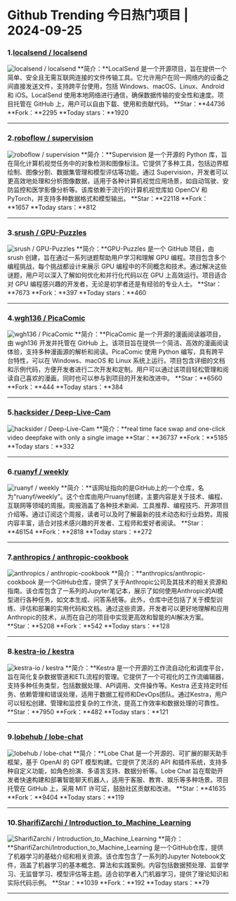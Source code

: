 # Github Trending 今日热门项目 | 2024-09-25
### 1.[localsend / localsend](https://github.com/localsend/localsend)

![localsend / localsend](https://repository-images.githubusercontent.com/578822531/6c3c4f46-0ab9-4737-9afe-7fa7f2f929d7)
**简介：**LocalSend 是一个开源项目，旨在提供一个简单、安全且无需互联网连接的文件传输工具。它允许用户在同一网络内的设备之间直接发送文件，支持跨平台使用，包括 Windows、macOS、Linux、Android 和 iOS。LocalSend 使用本地网络进行通信，确保数据传输的安全性和速度。项目托管在 GitHub 上，用户可以自由下载、使用和贡献代码。
**Star：**44736
**Fork：**2295
**Today stars：**1920

---

### 2.[roboflow / supervision](https://github.com/roboflow/supervision)

![roboflow / supervision](https://opengraph.githubassets.com/6a1856d6762a8028a667821ba6b72741058e5be9b3a43e69eb44c7a1b93f565d/roboflow/supervision)
**简介：**Supervision 是一个开源的 Python 库，旨在简化计算机视觉任务中的对象检测和图像标注。它提供了多种工具，包括边界框绘制、图像分割、数据集管理和模型评估等功能。通过 Supervision，开发者可以更高效地处理和分析图像数据，适用于各种计算机视觉应用场景，如自动驾驶、安防监控和医学影像分析等。该库依赖于流行的计算机视觉库如 OpenCV 和 PyTorch，并支持多种数据格式和模型输出。
**Star：**22118
**Fork：**1657
**Today stars：**812

---

### 3.[srush / GPU-Puzzles](https://github.com/srush/GPU-Puzzles)

![srush / GPU-Puzzles](https://opengraph.githubassets.com/be15a46f8f34f9d85d4b8404eee56122904f085f0c12c3707d6096522b59d26d/srush/GPU-Puzzles)
**简介：**GPU-Puzzles 是一个 GitHub 项目，由 srush 创建，旨在通过一系列谜题帮助用户学习和理解 GPU 编程。项目包含多个编程挑战，每个挑战都设计来展示 GPU 编程中的不同概念和技术。通过解决这些谜题，用户可以深入了解如何优化和并行化代码以在 GPU 上高效运行。项目适合对 GPU 编程感兴趣的开发者，无论是初学者还是有经验的专业人士。
**Star：**7673
**Fork：**397
**Today stars：**460

---

### 4.[wgh136 / PicaComic](https://github.com/wgh136/PicaComic)

![wgh136 / PicaComic](https://opengraph.githubassets.com/770ec0ce2c0b218b86a1f7ab2cdf78c3ee936b3753ec73d5fa7a0dde4087bcf2/wgh136/PicaComic)
**简介：**PicaComic 是一个开源的漫画阅读器项目，由 wgh136 开发并托管在 GitHub 上。该项目旨在提供一个简洁、高效的漫画阅读体验，支持多种漫画源的解析和阅读。PicaComic 使用 Python 编写，具有跨平台特性，可以在 Windows、macOS 和 Linux 系统上运行。项目包含详细的文档和示例代码，方便开发者进行二次开发和定制。用户可以通过该项目轻松管理和阅读自己喜欢的漫画，同时也可以参与到项目的开发和改进中。
**Star：**6560
**Fork：**444
**Today stars：**384

---

### 5.[hacksider / Deep-Live-Cam](https://github.com/hacksider/Deep-Live-Cam)

![hacksider / Deep-Live-Cam](https://opengraph.githubassets.com/acb0d91345be69f3b95734ce243cf0812a3501da85313c01c87acf34e9b7f2d9/hacksider/Deep-Live-Cam)
**简介：**real time face swap and one-click video deepfake with only a single image
**Star：**36737
**Fork：**5185
**Today stars：**332

---

### 6.[ruanyf / weekly](https://github.com/ruanyf/weekly)

![ruanyf / weekly](https://opengraph.githubassets.com/481496df3ae61457ecc130f07b8c1445f3e8b5d6b4b3d665570c4582f9374a40/ruanyf/weekly)
**简介：**该网址指向的是GitHub上的一个仓库，名为“ruanyf/weekly”。这个仓库由用户ruanyf创建，主要内容是关于技术、编程、互联网等领域的周报。周报涵盖了各种技术新闻、工具推荐、编程技巧、开源项目介绍等。通过订阅这个周报，读者可以及时了解最新的技术动态和行业趋势。周报内容丰富，适合对技术感兴趣的开发者、工程师和爱好者阅读。
**Star：**46154
**Fork：**2818
**Today stars：**272

---

### 7.[anthropics / anthropic-cookbook](https://github.com/anthropics/anthropic-cookbook)

![anthropics / anthropic-cookbook](https://opengraph.githubassets.com/c4bc805c3f1806842f51455c0930ca0f644854ee20173f98ef3e72f9216e28b7/anthropics/anthropic-cookbook)
**简介：**anthropics/anthropic-cookbook 是一个GitHub仓库，提供了关于Anthropic公司及其技术的相关资源和指南。该仓库包含了一系列的Jupyter笔记本，展示了如何使用Anthropic的AI模型进行各种任务，如文本生成、问答系统等。此外，仓库中还包括了关于模型训练、评估和部署的实用代码和文档。通过这些资源，开发者可以更好地理解和应用Anthropic的技术，从而在自己的项目中实现更高效和智能的AI解决方案。
**Star：**5208
**Fork：**542
**Today stars：**128

---

### 8.[kestra-io / kestra](https://github.com/kestra-io/kestra)

![kestra-io / kestra](https://repository-images.githubusercontent.com/204164353/3f02eda2-04a4-47da-a0a5-76617a8617b3)
**简介：**Kestra 是一个开源的工作流自动化和调度平台，旨在简化复杂数据管道和ETL流程的管理。它提供了一个可视化的工作流编辑器，支持多种任务类型，包括数据处理、API调用、文件操作等。Kestra 还支持定时任务、依赖管理和错误处理，适用于数据工程师和DevOps团队。通过Kestra，用户可以轻松创建、管理和监控复杂的工作流，提高工作效率和数据处理的可靠性。
**Star：**7950
**Fork：**482
**Today stars：**121

---

### 9.[lobehub / lobe-chat](https://github.com/lobehub/lobe-chat)

![lobehub / lobe-chat](https://repository-images.githubusercontent.com/643445235/0c78d33a-5855-4941-ab49-5798aa384a61)
**简介：**Lobe Chat 是一个开源的、可扩展的聊天助手框架，基于 OpenAI 的 GPT 模型构建。它提供了灵活的 API 和插件系统，支持多种自定义功能，如角色扮演、多语言支持、数据分析等。Lobe Chat 旨在帮助开发者快速构建和部署智能聊天机器人，适用于客服、教育、娱乐等多种场景。项目托管在 GitHub 上，采用 MIT 许可证，鼓励社区贡献和改进。
**Star：**41635
**Fork：**9404
**Today stars：**119

---

### 10.[SharifiZarchi / Introduction_to_Machine_Learning](https://github.com/SharifiZarchi/Introduction_to_Machine_Learning)

![SharifiZarchi / Introduction_to_Machine_Learning](https://opengraph.githubassets.com/a0161b761a476ed7bda883d6722242b8d49c49b1c5e8e1bd475e5247ecd4a57f/SharifiZarchi/Introduction_to_Machine_Learning)
**简介：**SharifiZarchi/Introduction_to_Machine_Learning 是一个GitHub仓库，提供了机器学习的基础介绍和相关资源。该仓库包含了一系列的Jupyter Notebook文件，涵盖了机器学习的基本概念、算法和实践案例。内容包括数据预处理、监督学习、无监督学习、模型评估等主题。适合初学者入门机器学习，提供了理论知识和实际代码示例。
**Star：**1039
**Fork：**192
**Today stars：**79

---

